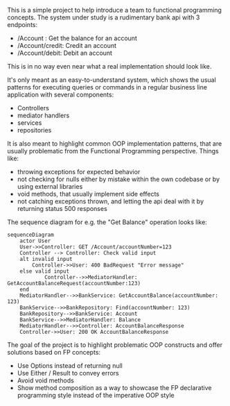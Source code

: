 This is a simple project to help introduce a team to functional programming concepts.
The system under study is a rudimentary bank api with 3 endpoints:
- /Account : Get the balance for an account
- /Account/credit: Credit an account
- /Account/debit: Debit an account

This is in no way even near what a real implementation should look like. 

It's only meant as an easy-to-understand system, which shows the usual patterns for executing queries or commands in a regular business line application with several components:

-  Controllers
-  mediator handlers 
-  services  
-  repositories

It is also meant to highlight common OOP implementation patterns, that are usually problematic from the Functional Programming perspective. Things like:

- throwing exceptions for expected behavior
- not checking for nulls either by mistake within the own codebase or by using external libraries
- void methods, that usually implement side effects
- not catching exceptions thrown, and letting the api deal with it by returning status 500 responses

The sequence diagram for e.g. the "Get  Balance" operation looks like:


```mermaid
sequenceDiagram
    actor User
    User->>Controller: GET /Account/accountNumber=123
    Controller --> Controller: Check valid input
    alt invalid input
        Controller->>User: 400 BadRequest "Error message"
    else valid input
            Controller-->>MediatorHandler: GetAccountBalanceRequest(accountNumber:123)
    end 
    MediatorHandler-->>BankService: GetAccountBalance(accountNumber: 123)
    BankService-->>BankRepository: Find(accountNumber: 123)
    BankRepository-->>BankService: Account
    BankService-->>MediatorHandler: Balance
    MediatorHandler-->>Controller: AccountBalanceResponse
    Controller->>User: 200 OK AccountBalanceResponse
```

The goal of the project is to highlight problematic OOP constructs and offer solutions based on FP concepts:

- Use Options instead of returning null
- Use Either / Result to convey errors
- Avoid void methods
- Show method composition as a way to showcase the FP declarative programming style instead of the imperative OOP style  